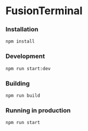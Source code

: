 # FusionTerminal

### Installation

```
npm install
```

### Development

```
npm run start:dev
```

### Building

```
npm run build
```

### Running in production

```
npm run start
```
